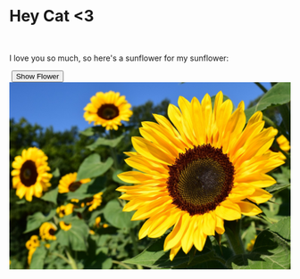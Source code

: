 
<body>
 <h1>Hey Cat <3</h1>
 <p>I love you so much, so here's a sunflower for my sunflower:</p>
 <button id="reveal-button">Show Flower</button>
 <img id="flower-image" src="sunflower.jpeg" alt="Flower">

</body>
</html>
